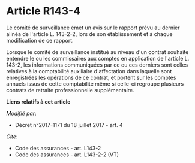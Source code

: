 # Article R143-4

Le comité de surveillance émet un avis sur le rapport prévu au dernier alinéa de l'article L. 143-2-2, lors de son
établissement et à chaque modification de ce rapport. 

Lorsque le comité de surveillance institué au niveau d'un contrat souhaite entendre le ou les commissaires aux comptes en
application de l'article L. 143-2, les informations communiquées par ce ou ces derniers sont celles relatives à la
comptabilité auxiliaire d'affectation dans laquelle sont enregistrées les opérations de ce contrat, et portent sur les
comptes annuels issus de cette comptabilité même si celle-ci regroupe plusieurs contrats de retraite professionnelle
supplémentaire.

**Liens relatifs à cet article**

_Modifié par_:

  - Décret n°2017-1171 du 18 juillet 2017 - art. 4

_Cite_:

  - Code des assurances - art. L143-2
  - Code des assurances - art. L143-2-2 (VT)
